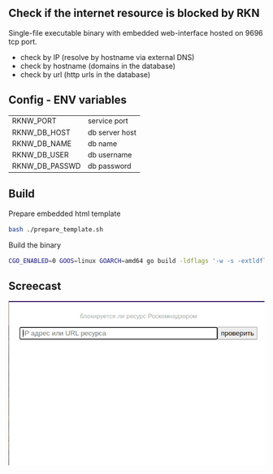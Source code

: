## Check if the internet resource is blocked by RKN

Single-file executable binary with embedded web-interface hosted on 9696 tcp port.

- check by IP (resolve by hostname via external DNS)
- check by hostname (domains in the database)
- check by url (http urls in the database)

## Config - ENV variables

|                |                |
|----------------|----------------|
| RKNW_PORT      | service port   |
| RKNW_DB_HOST   | db server host |
| RKNW_DB_NAME   | db name        |
| RKNW_DB_USER   | db username    |
| RKNW_DB_PASSWD | db password    |

## Build
Prepare embedded html template
```bash
bash ./prepare_template.sh
```

Build the binary
```bash
CGO_ENABLED=0 GOOS=linux GOARCH=amd64 go build -ldflags '-w -s -extldflags "-static"' -o rknw ./src
```

## Screecast

![](rknw.gif)
